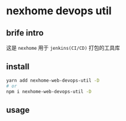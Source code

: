 # nexhome devops util

## brife intro

这是 `nexhome` 用于 `jenkins(CI/CD)` 打包的工具库

## install

```bash
yarn add nexhome-web-devops-util -D
# or 
npm i nexhome-web-devops-util -D
```

## usage

